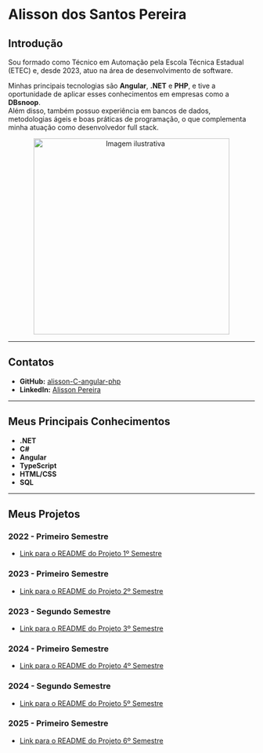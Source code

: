 # Alisson dos Santos Pereira

## Introdução
Sou formado como Técnico em Automação pela Escola Técnica Estadual (ETEC) e, desde 2023, atuo na área de desenvolvimento de software.

Minhas principais tecnologias são **Angular**, **.NET** e **PHP**, e tive a oportunidade de aplicar esses conhecimentos em empresas como a **DBsnoop**.  
Além disso, também possuo experiência em bancos de dados, metodologias ágeis e boas práticas de programação, o que complementa minha atuação como desenvolvedor full stack.
<div align="center">

<img src="https://github.com/user-attachments/assets/830846e7-6b8b-4ae7-9689-d0e3aba08a3c" alt="Imagem ilustrativa" width="400"/>

</div>

---

## Contatos
- **GitHub:** [alisson-C-angular-php](https://github.com/alisson-C-angular-php)
- **LinkedIn:** [Alisson Pereira](https://www.linkedin.com/in/alisson-pereira-16492224b/?originalSubdomain=br)

---

## Meus Principais Conhecimentos
- **.NET**
- **C#**
- **Angular**
- **TypeScript**
- **HTML/CSS**
- **SQL**

---

## Meus Projetos

### 2022 - Primeiro Semestre
- [Link para o README do Projeto 1º Semestre](https://github.com/tn-api1sem/api)

### 2023 - Primeiro Semestre
- [Link para o README do Projeto 2º Semestre](https://github.com/api-2-sem/api)

### 2023 - Segundo Semestre
- [Link para o README do Projeto 3º Semestre](https://github.com/api-3-sem/api)

### 2024 - Primeiro Semestre
- [Link para o README do Projeto 4º Semestre](https://github.com/api-4-sem/api)

### 2024 - Segundo Semestre 
- [Link para o README do Projeto 5º Semestre](https://github.com/api-5-sem/api-documentation)


### 2025 - Primeiro Semestre 
- [Link para o README do Projeto 6º Semestre](https://github.com/api-6-pixel/api-doc)







##

